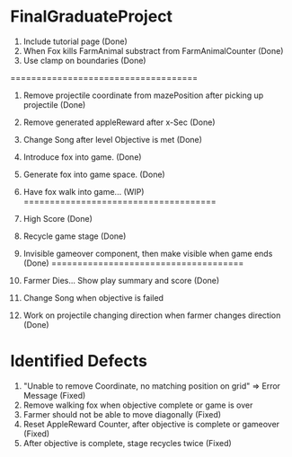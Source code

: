 # FinalGraduateProject

1. Include tutorial page (Done)
2. When Fox kills FarmAnimal substract from FarmAnimalCounter (Done)
3. Use clamp on boundaries (Done)

====================================
1. Remove projectile coordinate from mazePosition after picking up projectile (Done)
2. Remove generated appleReward after x-Sec (Done) 
3. Change Song after level Objective is met (Done)
4. Introduce fox into game. (Done)
5. Generate fox into game space. (Done)
6. Have fox walk into game... (WIP) 
=====================================

1. High Score (Done)
2. Recycle game stage	(Done)
3. Invisible gameover component, then make visible when game ends (Done)
=====================================

1. Farmer Dies... Show play summary and score (Done)
2. Change Song when objective is failed 
3. Work on projectile changing direction when farmer changes direction (Done)



Identified Defects
===================
1. "Unable to remove Coordinate, no matching position on grid" => Error Message (Fixed)
2. Remove walking fox when objective complete or game is over
3. Farmer should not be able to move diagonally	(Fixed)
4. Reset AppleReward Counter, after objective is complete or gameover (Fixed)
5. After objective is complete, stage recycles twice (Fixed)
